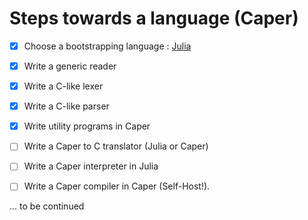 # Steps towards a language (Caper)

- [x] Choose a bootstrapping language : [Julia](https://julialang.org/)

- [x] Write a generic reader

- [x] Write a C-like lexer

- [x] Write a C-like parser

- [x] Write utility programs in Caper

- [ ] Write a Caper to C translator (Julia or Caper)

- [ ] Write a Caper interpreter in Julia

- [ ] Write a Caper compiler in Caper (Self-Host!).

... to be continued
